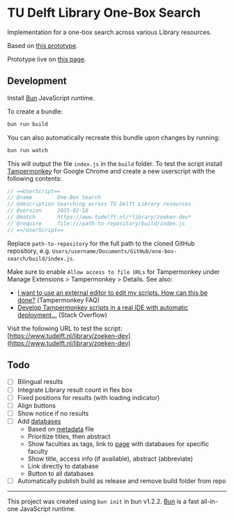 # TU Delft Library One-Box Search

Implementation for a one-box search across various Library resources.

Based on [this prototype](https://observablehq.com/@tudelft/one-box-search).

Prototype live on [this page](https://www.tudelft.nl/library/zoeken-4).

## Development

Install [Bun](https://bun.sh/docs/installation) JavaScript runtime.

To create a bundle:

```bash
bun run build
```

You can also automatically recreate this bundle upon changes by running:

```bash
bun run watch
```

This will output the file `index.js` in the `build` folder. To test the script install [Tampermonkey](https://www.tampermonkey.net/) for Google Chrome and create a new userscript with the following contents:

```js
// ==UserScript==
// @name        One-Box Search
// @description Searching across TU Delft Library resources
// @version     2025-02-18
// @match       https://www.tudelft.nl/*library/zoeken-dev*
// @require     file:///path-to-repository/build/index.js
// ==/UserScript==
```

Replace `path-to-repository` for the full path to the cloned GitHub repository, e.g. `Users/username/Documents/GitHub/one-box-search/build/index.js`.

Make sure to enable `Allow access to file URLs` for Tampermonkey under Manage Extensions > Tampermonkey > Details. See also:

- [I want to use an external editor to edit my scripts. How can this be done?](https://www.tampermonkey.net/faq.php#Q402) (Tampermonkey FAQ)
- [Develop Tampermonkey scripts in a real IDE with automatic deployment...](https://stackoverflow.com/questions/41212558/develop-tampermonkey-scripts-in-a-real-ide-with-automatic-deployment-to-openuser) (Stack Overflow)

Visit the following URL to test the script: [https://www.tudelft.nl/library/zoeken-dev](https://www.tudelft.nl/library/zoeken-dev)

## Todo

- [ ] Bilingual results
- [ ] Integrate Library result count in flex box
- [ ] Fixed positions for results (with loading indicator)
- [ ] Align buttons
- [ ] Show notice if no results
- [ ] Add [databases](https://databases.tudl.tudelft.nl/)
  - Based on [metadata](https://databases.tudl.tudelft.nl/wp-content/uploads/sites/20/databases_content_metadata.csv) file
  - Prioritize titles, then abstract
  - Show faculties as tags, link to [page](https://databases.tudl.tudelft.nl/?f=AE) with databases for specific faculty
  - Show title, access info (if available), abstract (abbreviate)
  - Link directly to database
  - Button to all databases
- [ ] Automatically publish build as release and remove build folder from repo

---

This project was created using `bun init` in bun v1.2.2. [Bun](https://bun.sh) is a fast all-in-one JavaScript runtime.
